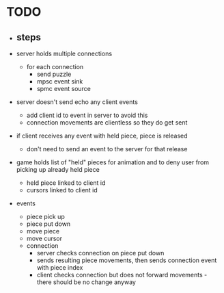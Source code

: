 # TODO

- steps
    -

- server holds multiple connections
    - for each connection
        - send puzzle
        - mpsc event sink
        - spmc event source

- server doesn't send echo any client events
    - add client id to event in server to avoid this
    - connection movements are clientless so they do get sent

- if client receives any event with held piece, piece is released
    - don't need to send an event to the server for that release

- game holds list of "held" pieces for animation and to deny user from picking up already held piece
    - held piece linked to client id
    - cursors linked to client id

- events
    - piece pick up
    - piece put down
    - move piece
    - move cursor
    - connection
        - server checks connection on piece put down
        - sends resulting piece movements, then sends connection event with piece index
        - client checks connection but does not forward movements - there should be no change anyway
